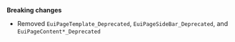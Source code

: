 **Breaking changes**

- Removed `EuiPageTemplate_Deprecated`, `EuiPageSideBar_Deprecated`, and `EuiPageContent*_Deprecated`
